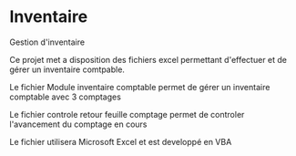 # Inventaire
Gestion d'inventaire

Ce projet met a disposition des fichiers excel permettant d'effectuer et de gérer un inventaire comtpable.

Le fichier Module inventaire comptable permet de gérer un inventaire comptable avec 3 comptages

Le fichier controle retour feuille comptage permet de controler l'avancement du comptage en cours

Le fichier utilisera Microsoft Excel et est developpé en VBA

